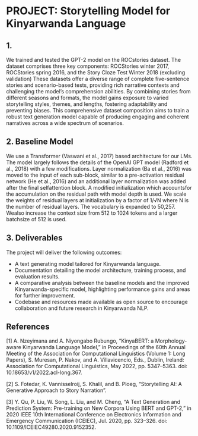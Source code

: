# PROJECT: Storytelling Model for Kinyarwanda Language

## 1. 
We trained and tested the GPT-2 model on the ROCstories dataset. 
The dataset comprises three key components: ROCStories winter 2017,
ROCStories spring 2016, and the Story Cloze Test Winter 2018 (excluding validation)
These datasets offer a diverse range of complete five-sentence stories
and scenario-based tests, providing rich narrative contexts and challenging the model’s
comprehension abilities. By combining stories from different seasons and formats, 
the model gains exposure to varied storytelling styles, themes, and lengths, fostering adaptability
and preventing biases. This comprehensive dataset composition aims to train a robust text generation model capable of producing engaging and coherent narratives across a wide spectrum of scenarios.


## 2. Baseline Model

We use a Transformer (Vaswani et al., 2017) based architecture for our LMs. 
The model largely follows the details of the OpenAI GPT model (Radford et al., 2018)
with a few modifications. Layer normalization (Ba et al., 2016) was moved to the input
of each sub-block, similar to a pre-activation residual network (He et al., 2016) and an
additional layer normalization was added after the final selfattention block. A modified 
initialization which accountsfor the accumulation on the residual path with model depth
is used. We scale the weights of residual layers at initialization by a factor of 1/√N 
where N is the number of residual layers. The vocabulary is expanded to 50,257. 
Wealso increase the context size from 512 to 1024 tokens and a larger batchsize of 512 is used.


## 3. Deliverables

The project will deliver the following outcomes:

- A text generating model tailored for Kinyarwanda language.
- Documentation detailing the model architecture, training process, and evaluation results.
- A comparative analysis between the baseline models and the improved Kinyarwanda-specific model, highlighting performance gains and areas for further improvement.
- Codebase and resources made available as open source to encourage collaboration and future research in Kinyarwanda NLP.

## References

[1] A. Nzeyimana and A. Niyongabo Rubungo, “KinyaBERT: a Morphology-aware Kinyarwanda Language Model,” in Proceedings of the 60th Annual Meeting of the Association for Computational Linguistics (Volume 1: Long Papers), S. Muresan, P. Nakov, and A. Villavicencio, Eds., Dublin, Ireland: Association for Computational Linguistics, May 2022, pp. 5347–5363. doi: 10.18653/v1/2022.acl-long.367.

[2] S. Fotedar, K. Vannisselroij, S. Khalil, and B. Ploeg, “Storytelling AI: A Generative Approach to Story Narration”.

[3] Y. Qu, P. Liu, W. Song, L. Liu, and M. Cheng, “A Text Generation and Prediction System: Pre-training on New Corpora Using BERT and GPT-2,” in 2020 IEEE 10th International Conference on Electronics Information and Emergency Communication (ICEIEC), Jul. 2020, pp. 323–326. doi: 10.1109/ICEIEC49280.2020.9152352.